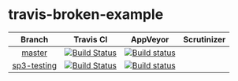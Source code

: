 # travis-broken-example

| Branch | Travis CI | AppVeyor | Scrutinizer |
|:------:|:---------:|:--------:|:-----------:|
| [master](https://github.com/olzaragoza/travis-broken-example/tree/master) | [![Build Status](https://travis-ci.org/olzaragoza/travis-broken-example.svg?branch=master)](https://travis-ci.org/olzaragoza/travis-broken-example) | [![Build status](https://ci.appveyor.com/api/projects/status/v4n0bltrn0936wl0/branch/master?svg=true)](https://ci.appveyor.com/project/olzaragoza/travis-broken-example/branch/master) | |
| [sp3-testing](https://github.com/olzaragoza/travis-broken-example/tree/sp3-testing) | [![Build Status](https://travis-ci.org/olzaragoza/travis-broken-example.svg?branch=sp3-testing)](https://travis-ci.org/olzaragoza/travis-broken-example) | [![Build status](https://ci.appveyor.com/api/projects/status/v4n0bltrn0936wl0/branch/sp3-testing?svg=true)](https://ci.appveyor.com/project/olzaragoza/travis-broken-example/branch/sp3-testing) | |
